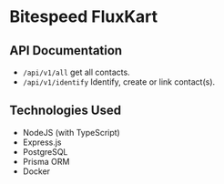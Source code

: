 # Bitespeed FluxKart

## API Documentation
- `/api/v1/all` get all contacts.
- `/api/v1/identify` Identify, create or link contact(s).


## Technologies Used
- NodeJS (with TypeScript)
- Express.js
- PostgreSQL
- Prisma ORM
- Docker
